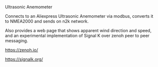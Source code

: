 Ultrasonic Anemometer

Connects to an Aliexpress Ultrasonic Anemometer via modbus, converts it to NMEA2000 and sends on n2k network.

Also provides a web page that shows apparent wind direction and speed, and an experimental implementation of Signal K over zenoh peer to peer messaging.

https://zenoh.io/

https://signalk.org/
